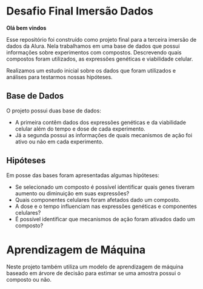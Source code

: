 
# Desafio Final Imersão Dados
**Olá bem vindos**

Esse repositório foi construído como projeto final para a terceira imersão de dados da Alura. Nela trabalhamos em uma base de dados que possui informações sobre experimentos com compostos. Descrevendo quais compostos foram utilizados, as expressões genéticas e viabilidade celular.

Realizamos um estudo inicial sobre os dados que foram utilizados e análises para testarmos nossas hipóteses.


## Base de Dados

O projeto possui duas base de dados: 
- A primeira contêm dados dos expressões genéticas e da viabilidade celular além do tempo e dose de cada experimento.
- Já a segunda possui as informações de quais mecanismos de ação foi ativo ou não em cada experimento.

## Hipóteses

Em posse das bases foram apresentadas algumas hipóteses:
- Se selecionado um composto é possível identificar quais genes tiveram aumento ou diminuição em suas expressões?
- Quais componentes celulares foram afetados dado um composto.
- A dose e o tempo influenciam nas expressões genéticas e componentes celulares?
- É possível identificar que mecanismos de ação foram ativados dado um composto? 

# Aprendizagem de Máquina

Neste projeto também utiliza um modelo de aprendizagem de máquina baseado em árvore de decisão para estimar se uma amostra possui o composto ou não.


